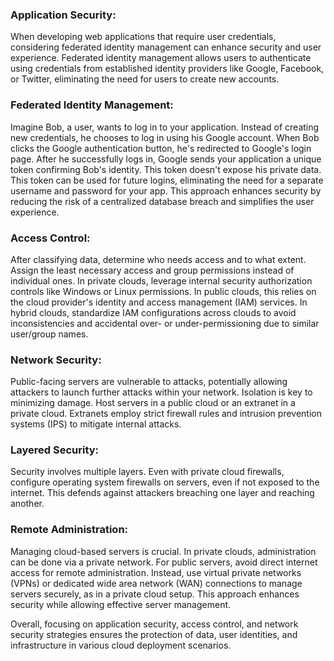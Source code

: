 ### **Application Security:** 
When developing web applications that require user credentials, considering federated identity management can enhance security and user experience. Federated identity management allows users to authenticate using credentials from established identity providers like Google, Facebook, or Twitter, eliminating the need for users to create new accounts.

### **Federated Identity Management:** 
Imagine Bob, a user, wants to log in to your application. Instead of creating new credentials, he chooses to log in using his Google account. When Bob clicks the Google authentication button, he's redirected to Google's login page. After he successfully logs in, Google sends your application a unique token confirming Bob's identity. This token doesn't expose his private data. This token can be used for future logins, eliminating the need for a separate username and password for your app. This approach enhances security by reducing the risk of a centralized database breach and simplifies the user experience.

### **Access Control:** 
After classifying data, determine who needs access and to what extent. Assign the least necessary access and group permissions instead of individual ones. In private clouds, leverage internal security authorization controls like Windows or Linux permissions. In public clouds, this relies on the cloud provider's identity and access management (IAM) services. In hybrid clouds, standardize IAM configurations across clouds to avoid inconsistencies and accidental over- or under-permissioning due to similar user/group names.

### **Network Security:** 
Public-facing servers are vulnerable to attacks, potentially allowing attackers to launch further attacks within your network. Isolation is key to minimizing damage. Host servers in a public cloud or an extranet in a private cloud. Extranets employ strict firewall rules and intrusion prevention systems (IPS) to mitigate internal attacks.

### **Layered Security:** 
Security involves multiple layers. Even with private cloud firewalls, configure operating system firewalls on servers, even if not exposed to the internet. This defends against attackers breaching one layer and reaching another.

### **Remote Administration:** 
Managing cloud-based servers is crucial. In private clouds, administration can be done via a private network. For public servers, avoid direct internet access for remote administration. Instead, use virtual private networks (VPNs) or dedicated wide area network (WAN) connections to manage servers securely, as in a private cloud setup. This approach enhances security while allowing effective server management.

Overall, focusing on application security, access control, and network security strategies ensures the protection of data, user identities, and infrastructure in various cloud deployment scenarios.